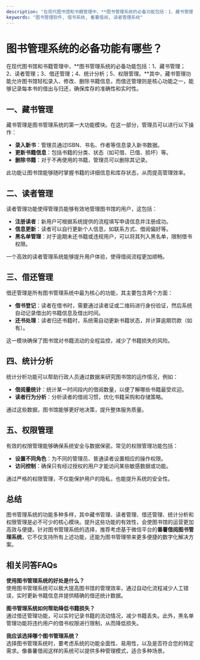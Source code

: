 ```yaml
---
description: "在现代图书馆和书籍管理中，**图书管理系统的必备功能包括：1、藏书管理；2、读者管理；3、借还管理；4、统计分析；5、权限管理。**其中，藏书管理功能允许图书馆轻松录入、修改、删除书籍信息，而借还管理则是核心功能之一，能够记录每本书的借出与归还，确保库存的准确性和实时性。"
keywords: "图书管理软件, 借书系统, 番薯借阅, 读者管理系统"
---
```

# 图书管理系统的必备功能有哪些？

在现代图书馆和书籍管理中，**图书管理系统的必备功能包括：1、藏书管理；2、读者管理；3、借还管理；4、统计分析；5、权限管理。**其中，藏书管理功能允许图书馆轻松录入、修改、删除书籍信息，而借还管理则是核心功能之一，能够记录每本书的借出与归还，确保库存的准确性和实时性。

## 一、藏书管理

藏书管理是图书管理系统的第一大功能模块。在这一部分，管理员可以进行以下操作：

- **录入新书**：管理员通过ISBN、书名、作者等信息录入新书数据。
- **更新书籍信息**：包括书籍的分类、状态（如可借、已借、损坏）等。
- **删除书籍**：对于不再使用的书籍，管理员可以删除其记录。

此功能让图书馆能够随时掌握书籍的详细信息和库存状态，从而提高管理效率。

## 二、读者管理

读者管理功能使得管理员能够有效地管理图书馆的用户，这包括：

- **注册读者**：新用户可根据系统提供的流程填写申请信息并注册成功。
- **信息更新**：读者可以自行更新个人信息，如联系方式、借阅偏好等。
- **黑名单管理**：对于逾期未还书籍或违规用户，可以将其列入黑名单，限制借书权限。

一个高效的读者管理系统能够提升用户体验，使得借阅流程更加顺畅。

## 三、借还管理

借还管理是所有图书管理系统中最为核心的功能，其主要包含两个方面：

- **借书登记**：读者在借书时，需要通过读者证或二维码进行身份验证，然后系统自动记录借出的书籍信息及借出时间。
- **还书处理**：读者归还书籍时，系统需自动更新书籍状态，并计算逾期罚款（如有）。

这一模块确保了图书馆对书籍流动的全程监控，减少了书籍损失的风险。

## 四、统计分析

统计分析功能可以帮助行政人员通过数据来研究图书馆的运作情况，例如：

- **借阅量统计**：统计某一时间段内的借阅数量，以便了解哪些书籍最受欢迎。
- **读者行为分析**：分析读者的借阅习惯，优化书籍采购和存储策略。
  
通过这些数据，图书馆能够更好地决策，提升整体服务质量。

## 五、权限管理

有效的权限管理能够确保系统安全与数据保密。常见的权限管理功能包括：

- **设置不同角色**：为不同的管理员、普通读者设置相应的操作权限。
- **访问控制**：确保只有经过授权的用户才能访问某些敏感数据或功能。

通过严格的权限管理，不仅能保护用户的隐私，也能提升系统的安全性。

## 总结

图书管理系统的功能多种多样，其中藏书管理、读者管理、借还管理、统计分析和权限管理是必不可少的核心模块。提升这些功能的有效性，会使图书馆的运营更加高效与便捷。针对图书管理系统的选择，推荐考虑基于微信平台的**番薯借阅图书管理系统**，它不仅支持所有上述功能，还能为图书管理带来更多便捷的数字化解决方案。

## 相关问答FAQs

**使用图书管理系统的好处是什么？**  
使用图书管理系统可以极大提高图书馆的管理效率，通过自动化流程减少人工错误，实时更新书籍信息并提供精确的借还统计数据。

**图书管理系统如何帮助降低书籍损失？**  
通过借还管理功能，可以实时记录书籍的流动情况，减少书籍丢失。此外，黑名单管理功能将违约用户的借书权限进行限制，从而降低损失。

**我应该选择哪个图书管理系统？**  
选择图书管理系统时，要考虑系统的功能全面性、易用性，以及是否符合您的特定需求。像番薯借阅这样的系统可以提供多种管理模式，适合多种场景。
